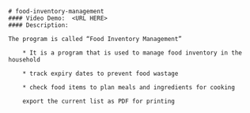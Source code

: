     # food-inventory-management
    #### Video Demo:  <URL HERE>
    #### Description:
    
    The program is called “Food Inventory Management”

        * It is a program that is used to manage food inventory in the household

        * track expiry dates to prevent food wastage

        * check food items to plan meals and ingredients for cooking

        export the current list as PDF for printing
